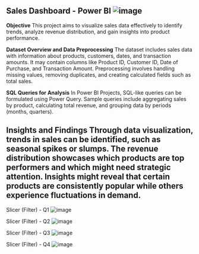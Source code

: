 Sales Dashboard - Power BI
![image](https://github.com/user-attachments/assets/52710834-33d0-49fc-a626-d59aa70648e6)
------------------------------------------------------------------------------------------------------------------------------------------
**Objective**
This project aims to visualize sales data effectively to identify trends, analyze revenue distribution, and gain insights into product performance.

**Dataset Overview and Data Preprocessing**
The dataset includes sales data with information about products, customers, dates, and transaction amounts. It may contain columns like Product ID, Customer ID, Date of Purchase, and Transaction Amount. Preprocessing involves handling missing values, removing duplicates, and creating calculated fields such as total sales.

**SQL Queries for Analysis**
In Power BI Projects, SQL-like queries can be formulated using Power Query. Sample queries include aggregating sales by product, calculating total revenue, and grouping data by periods (months, quarters).

**Insights and Findings**
Through data visualization, trends in sales can be identified, such as seasonal spikes or slumps. The revenue distribution showcases which products are top performers and which might need strategic attention. Insights might reveal that certain products are consistently popular while others experience fluctuations in demand.
------------------------------------------------------------------------------------------------------------------------------------------
Slicer (Filter) - Q1
![image](https://github.com/user-attachments/assets/85055c69-13ad-4f72-89d7-e1f6a8cca704)

Slicer (Filter) - Q2
![image](https://github.com/user-attachments/assets/4892d498-b25e-409d-a0cb-81f9536c3f7d)

Slicer (Filter) - Q3
![image](https://github.com/user-attachments/assets/568814a8-6fa4-4c1d-8a57-aa467434c586)

Slicer (Filter) - Q4
![image](https://github.com/user-attachments/assets/dfba9d51-472f-4554-b5a4-cbc4ee559d09)
